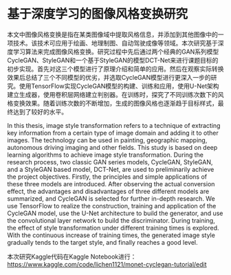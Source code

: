 # 基于深度学习的图像风格变换研究
本文中图像风格变换是指在某类图像域中提取风格信息，并添加到其他图像中的一项技术。该技术可应用于绘画、地理制图、自动驾驶成像等领域。本次研究基于深度学习算法来完成图像风格变换。研究过程中先后通过两个经典的GAN系列模型CycleGAN、StyleGAN和一个基于StyleGAN的模型DCT-Net来进行课题目标的初步实现。首先对这三个模型进行了原理介绍和简单的应用。然后在观察实际转换效果后总结了三个不同模型的优劣，并选取CycleGAN模型进行更深入一步的研究。使用TensorFlow实现CycleGAN模型的构建、训练和应用，使用U-Net架构建立生成器，使用卷积层网络建立判别器。在训练时，探究了不同训练次数下的风格变换效果。随着训练次数的不断增加，生成的图像风格也逐渐趋于目标样式，最终达到了较好的水平。

In this thesis, image style transformation refers to a technique of extracting key information from a certain type of image domain and adding it to other images. The technology can be used in painting, geographic mapping, autonomous driving imaging and other fields. This study is based on deep learning algorithms to achieve image style transformation. During the research process, two classic GAN series models, CycleGAN, StyleGAN, and a StyleGAN based model, DCT-Net, are used to preliminarily achieve the project objectives. Firstly, the principles and simple applications of these three models are introduced. After observing the actual conversion effect, the advantages and disadvantages of three different models are summarized, and CycleGAN is selected for further in-depth research. We use TensorFlow to realize the construction, training and application of the CycleGAN model, use the U-Net architecture to build the generator, and use the convolutional layer network to build the discriminator. During training, the effect of style transformation under different training times is explored. With the continuous increase of training times, the generated image style gradually tends to the target style, and finally reaches a good level.

本次研究Kaggle代码在Kaggle Notebook进行：https://www.kaggle.com/code/lichen1121/monet-cyclegan-tutorial/edit
